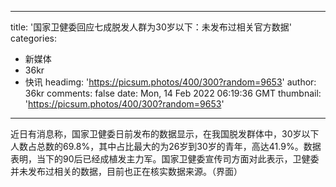 
---
title: '国家卫健委回应七成脱发人群为30岁以下：未发布过相关官方数据'
categories: 
 - 新媒体
 - 36kr
 - 快讯
headimg: 'https://picsum.photos/400/300?random=9653'
author: 36kr
comments: false
date: Mon, 14 Feb 2022 06:19:36 GMT
thumbnail: 'https://picsum.photos/400/300?random=9653'
---

<div>   
近日有消息称，国家卫健委日前发布的数据显示，在我国脱发群体中，30岁以下人数占总数的69.8%，其中占比最大的为26岁到30岁的青年，高达41.9%。数据表明，当下的90后已经成植发主力军。国家卫健委宣传司方面对此表示，卫健委并未发布过相关的数据，目前也正在核实数据来源。（界面）  
</div>
            